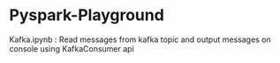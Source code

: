 # Pyspark-Playground

Kafka.ipynb :  Read messages from kafka topic and output messages on console using KafkaConsumer api
